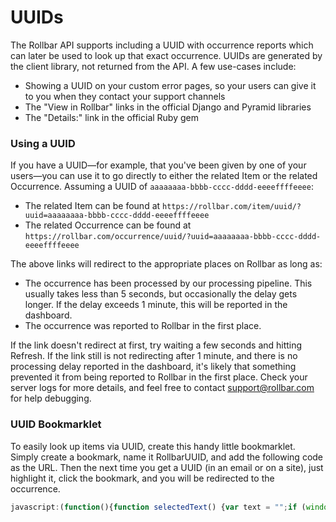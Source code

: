 # UUIDs

The Rollbar API supports including a UUID with occurrence reports which
can later be used to look up that exact occurrence. UUIDs are generated
by the client library, not returned from the API. A few use-cases
include:

-   Showing a UUID on your custom error pages, so your users can give it
    to you when they contact your support channels
-   The "View in Rollbar" links in the official Django and Pyramid
    libraries
-   The "Details:" link in the official Ruby gem

### Using a UUID

If you have a UUID—for example, that you've been given by one of your
users—you can use it to go directly to either the related Item or the
related Occurrence. Assuming a UUID of
`aaaaaaaa-bbbb-cccc-dddd-eeeeffffeeee`:

-   The related Item can be found at
    `https://rollbar.com/item/uuid/?uuid=aaaaaaaa-bbbb-cccc-dddd-eeeeffffeeee`
-   The related Occurrence can be found at
    `https://rollbar.com/occurrence/uuid/?uuid=aaaaaaaa-bbbb-cccc-dddd-eeeeffffeeee`

The above links will redirect to the appropriate places on Rollbar as
long as:

-   The occurrence has been processed by our processing pipeline. This
    usually takes less than 5 seconds, but occasionally the delay gets
    longer. If the delay exceeds 1 minute, this will be reported in the
    dashboard.
-   The occurrence was reported to Rollbar in the first place.

If the link doesn't redirect at first, try waiting a few seconds and
hitting Refresh. If the link still is not redirecting after 1 minute,
and there is no processing delay reported in the dashboard, it's likely
that something prevented it from being reported to Rollbar in the first
place. Check your server logs for more details, and feel free to contact
<support@rollbar.com> for help debugging.

### UUID Bookmarklet

To easily look up items via UUID, create this handy little bookmarklet. 
Simply create a bookmark, name it RollbarUUID, and add the following code as the URL.
Then the next time you get a UUID (in an email or on a site), just highlight it, click the bookmark, and you will be redirected to the occurrence.

```javascript
javascript:(function(){function selectedText() {var text = "";if (window.getSelection) {text = window.getSelection().toString();} else if (document.selection && document.selection.type != "Control") {text = document.selection.createRange().text;}return text;}var url = "https://rollbar.com/occurrence/uuid/?uuid=" + selectedText();var win = window.open(url, '_blank');win.focus();})();
```